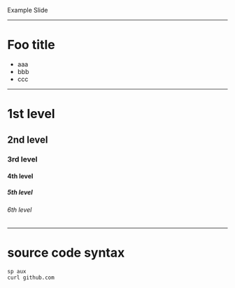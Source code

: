 Example Slide

---

# Foo title

* aaa
* bbb
* ccc

---

# 1st level
## 2nd level
### 3rd level
#### 4th level
##### 5th level
###### 6th level

---

# source code syntax

```bash
sp aux
curl github.com
```